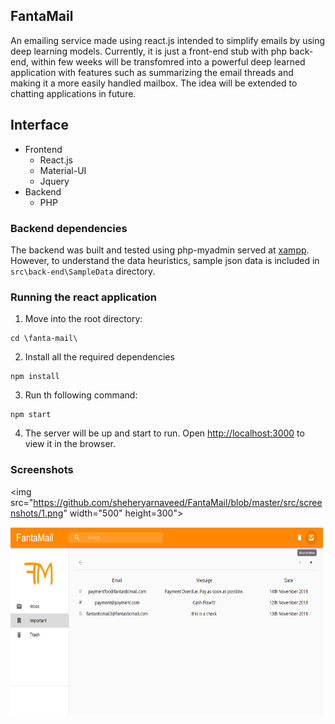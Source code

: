 ## FantaMail

An emailing service made using react.js intended to simplify emails by using deep learning models. Currently, it is just a front-end stub with php back-end, within few weeks will be transfomred into a powerful deep learned application with features such as summarizing the email threads and making it a more easily handled mailbox. The idea will be extended to chatting applications in future.

## Interface
* Frontend
  * React.js
  * Material-UI
  * Jquery
* Backend
  * PHP

### Backend dependencies
The backend was built and tested using php-myadmin served at [xampp](https://www.apachefriends.org/index.html).
However, to understand the data heuristics, sample json data is included in <code>src\back-end\SampleData</code> directory.

### Running the react application
1. Move into the root directory:
```console
cd \fanta-mail\
```
2. Install all the required dependencies
```console
npm install
```
3. Run th following command:
```console
npm start
```
4. The server will be up and start to run. Open [http://localhost:3000](http://localhost:3000) to view it in the browser.


### Screenshots
<img src="https://github.com/sheheryarnaveed/FantaMail/blob/master/src/screenshots/1.png" width="500" height=300">

<img src="https://github.com/sheheryarnaveed/FantaMail/blob/master/src/screenshots/2.png" width="500" height="300">
